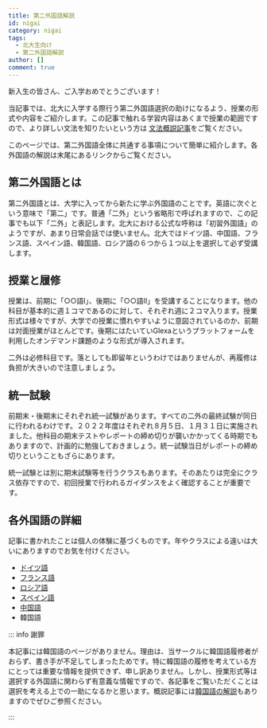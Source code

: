 ```yaml
---
title: 第二外国語解説
id: nigai
category: nigai
tags:
  - 北大生向け
  - 第二外国語解説
author: []
comment: true
---
```

新入生の皆さん、ご入学おめでとうございます！

当記事では、北大に入学する際行う第二外国語選択の助けになるよう、授業の形式や内容をご紹介します。この記事で触れる学習内容はあくまで授業の範囲ですので、より詳しい文法を知りたいという方は<!--\\\\\\[タイトル](URL)-->
[文法概説記事](/tags?tag=%E6%96%87%E6%B3%95%E6%A6%82%E8%AA%AC)をご覧ください。

このページでは、第二外国語全体に共通する事項について簡単に紹介します。各外国語の解説は末尾にあるリンクからご覧ください。

## 第二外国語とは

第二外国語とは、大学に入ってから新たに学ぶ外国語のことです。英語に次ぐという意味で「第二」です。普通「二外」という省略形で呼ばれますので、この記事でも以下「二外」と表記します。北大における公式な呼称は「初習外国語」のようですが、あまり日常会話では使いません。北大ではドイツ語、中国語、フランス語、スペイン語、韓国語、ロシア語の６つから１つ以上を選択して必ず受講します。

## 授業と履修

授業は、前期に「○○語Ⅰ」、後期に「○○語Ⅱ」を受講することになります。他の科目が基本的に週１コマであるのに対して、それぞれ週に２コマ入ります。授業形式は様々ですが、大学での授業に慣れやすいように意図されているのか、前期は対面授業がほとんどです。後期にはたいていGlexaというプラットフォームを利用したオンデマンド課題のような形式が導入されます。

二外は必修科目です。落としても即留年というわけではありませんが、再履修は負担が大きいので注意しましょう。

## 統一試験

前期末・後期末にそれぞれ統一試験があります。すべての二外の最終試験が同日に行われるわけです。２０２２年度はそれぞれ８月５日、１月３１日に実施されました。他科目の期末テストやレポートの締め切りが襲いかかってくる時期でもありますので、計画的に勉強しておきましょう。統一試験当日がレポートの締め切りということもざらにあります。

統一試験とは別に期末試験等を行うクラスもあります。そのあたりは完全にクラス依存ですので、初回授業で行われるガイダンスをよく確認することが重要です。

## 各外国語の詳細

記事に書かれたことは個人の体験に基づくものです。年やクラスによる違いは大いにありますのでお気を付けください。

- [ドイツ語](./nigai-deu)
- [フランス語](./nigai-fra)
- [ロシア語](./nigai-rus)
- [スペイン語](./nigai-spa)
- [中国語](./nigai-zho)
- 韓国語

::: info 謝罪

本記事には韓国語のページがありません。理由は、当サークルに韓国語履修者がおらず、書き手が不足してしまったためです。特に韓国語の履修を考えている方にとっては重要な情報を提供できず、申し訳ありません。しかし、授業形式等は選択する外国語に関わらず有意義な情報ですので、各記事をご覧いただくことは選択を考える上での一助になるかと思います。概説記事には[韓国語の解説](./kor)もありますのでぜひご参照ください。

:::

